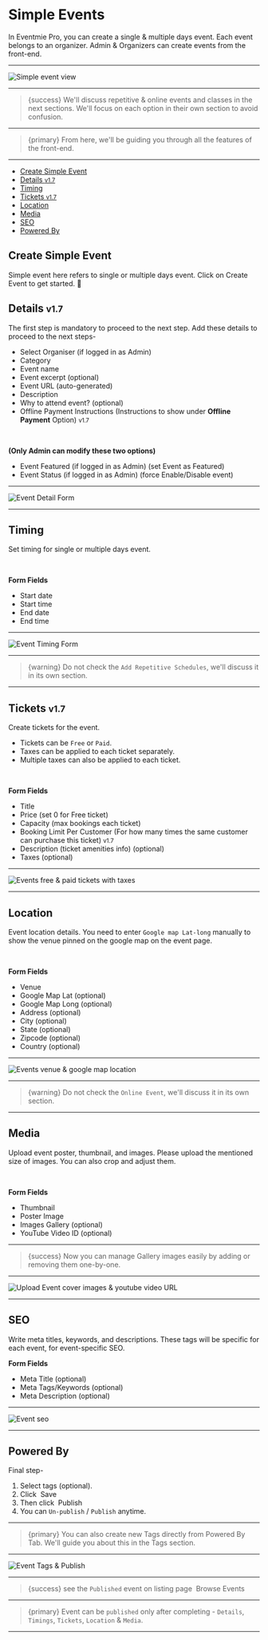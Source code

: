 # Simple Events

In Eventmie Pro, you can create a single & multiple days event. Each event belongs to an organizer. Admin & Organizers can create events from the front-end.

---

![Simple event view](/images/v2/RepetitiveEventImages/events-repetitive-event-view.webp "Simple event view")

---

> {success} We'll discuss repetitive & online events and classes in the next sections. We'll focus on each option in their own section to avoid confusion.

---

> {primary} From here, we'll be guiding you through all the features of the front-end.

---

-   [Create Simple Event](#create-simple-event)
-   [Details <small class="v">v1.7</small>](#Details)
-   [Timing](#Timing)
-   [Tickets <small class="v">v1.7</small>](#Tickets)
-   [Location](#Location)
-   [Media](#Media)
-   [SEO](#SEO)
-   [Powered By](#powered-by)

<a name="create-simple-event"></a>

## Create Simple Event

Simple event here refers to single or multiple days event. Click on <larecipe-button type="primary" size="sm" rounded>Create Event</larecipe-button> to get started. 😤

<a name="Details"></a>

## Details <small class="v">v1.7</small>

The first step is mandatory to proceed to the next step. Add these details to proceed to the next steps-

-   Select Organiser (if logged in as Admin)
-   Category
-   Event name
-   Event excerpt (optional)
-   Event URL (auto-generated)
-   Description
-   Why to attend event? (optional)
-   Offline Payment Instructions (Instructions to show under **Offline Payment** Option) <small class="v">v1.7</small>

<br>

**(Only Admin can modify these two options)**

-   Event Featured (if logged in as Admin) (set Event as Featured)
-   Event Status (if logged in as Admin) (force Enable/Disable event)

---

![Event Detail Form](/images/v2/EventmieProEventCreationFile/events-simple-event-detail-new.webp "Event Detail Form")

---

<a name="Timing"></a>

## Timing

Set timing for single or multiple days event.

<br>

**Form Fields**

-   Start date
-   Start time
-   End date
-   End time

---

![Event Timing Form](/images/v2/EventmieProEventCreationFile/events-simple-event-timings.webp "Event Timing Form")

---

> {warning} Do not check the `Add Repetitive Schedules`, we'll discuss it in its own section.

---

<a name="Tickets"></a>

## Tickets <small class="v">v1.7</small>

Create tickets for the event.

-   Tickets can be `Free` or `Paid`.
-   Taxes can be applied to each ticket separately.
-   Multiple taxes can also be applied to each ticket.

<br>

**Form Fields**

-   Title
-   Price (set 0 for Free ticket)
-   Capacity (max bookings each ticket)
-   Booking Limit Per Customer (For how many times the same customer can purchase this ticket) <small class="v">v1.7</small>
-   Description (ticket amenities info) (optional)
-   Taxes (optional)

---

![Events free & paid tickets with taxes](/images/v2/EventmieProEventCreationFile/events-simple-event-ticket.webp "Events free & paid tickets with taxes")

---

<a name="Location"></a>

## Location

Event location details. You need to enter `Google map Lat-long` manually to show the venue pinned on the google map on the event page.

<br>

**Form Fields**

-   Venue
-   Google Map Lat (optional)
-   Google Map Long (optional)
-   Address (optional)
-   City (optional)
-   State (optional)
-   Zipcode (optional)
-   Country (optional)

---

![Events venue & google map location](/images/v2/EventmieProEventCreationFile/events-simple-event-location.webp "Events venue & google map location")

---

> {warning} Do not check the `Online Event`, we'll discuss it in its own section.

---

<a name="Media"></a>

## Media

Upload event poster, thumbnail, and images. Please upload the mentioned size of images. You can also crop and adjust them.

<br>

**Form Fields**

-   Thumbnail
-   Poster Image
-   Images Gallery (optional)
-   YouTube Video ID (optional)

---

> {success} Now you can manage Gallery images easily by adding or removing them one-by-one.

---

![Upload Event cover images & youtube video URL](/images/v2/EventmieProEventCreationFile/events-manage-gallery-images.webp "Upload Event cover images & youtube video URL")

---

<a name="SEO"></a>

## SEO

Write meta titles, keywords, and descriptions. These tags will be specific for each event, for event-specific SEO.

**Form Fields**

-   Meta Title (optional)
-   Meta Tags/Keywords (optional)
-   Meta Description (optional)

---

![Event seo](/images/v2/EventmieProEventCreationFile/events-simple-event-seo.webp "Event seo")

---

<a name="powered-by"></a>

## Powered By

Final step-

1. Select tags (optional).
2. Click &nbsp;<larecipe-button type="info" size="sm" rounded>Save</larecipe-button>
3. Then click &nbsp;<larecipe-button type="success" size="sm" rounded>Publish</larecipe-button>
4. You can `Un-publish` / `Publish` anytime.

---

> {primary} You can also create new Tags directly from Powered By Tab. We'll guide you about this in the Tags section.

---

![Event Tags & Publish](/images/v2/EventmieProEventCreationFile/events-simple-event-powered-by.webp "Event Tags & Publish")

---

> {success} see the `Published` event on listing page &nbsp;<larecipe-button type="secondary" size="sm" rounded>Browse Events</larecipe-button>

---

> {primary} Event can be `published` only after completing - `Details`, `Timings`, `Tickets`, `Location` & `Media`.

---
